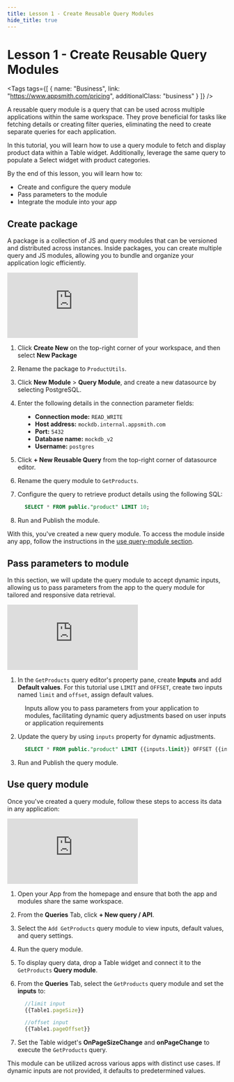 ```yaml
---
title: Lesson 1 - Create Reusable Query Modules
hide_title: true
---
```


<!-- vale off -->

<div className="tag-wrapper">
 <h1>Lesson 1 - Create Reusable Query Modules</h1>

<Tags
tags={[
{ name: "Business", link: "https://www.appsmith.com/pricing", additionalClass: "business" }
]}
/>

</div>

<!-- vale on -->

A reusable query module is a query that can be used across multiple applications within the same workspace. They prove beneficial for tasks like fetching details or creating filter queries, eliminating the need to create separate queries for each application.


In this tutorial, you will learn how to use a query module to fetch and display product data within a Table widget. Additionally, leverage the same query to populate a Select widget with product categories.

By the end of this lesson, you will learn how to:

* Create and configure the query module
* Pass parameters to the module
* Integrate the module into your app


## Create package

A package is a collection of JS and query modules that can be versioned and distributed across instances. Inside packages, you can create multiple query and JS modules, allowing you to bundle and organize your application logic efficiently.


<div style={{ position: "relative", paddingBottom: "calc(50.520833333333336% + 41px)", height: "0", width: "100%" }}>
  <iframe src="https://demo.arcade.software/IPU9f2WQccAiY8oalORZ?embed" frameborder="0" loading="lazy" webkitallowfullscreen mozallowfullscreen allowfullscreen style={{ position: "absolute", top: "0", left: "0", width: "100%", height: "100%", colorScheme: "light" }} title="Appsmith | Connect Data">
  </iframe>
</div>

1. Click **Create New** on the top-right corner of your workspace, and then select **New Package**

2. Rename the package to `ProductUtils`.

3. Click **New Module** > **Query Module**, and create a new datasource by selecting PostgreSQL.

4. Enter the following details in the connection parameter fields:

<dd>

* **Connection mode:** `READ_WRITE`
* **Host address:** `mockdb.internal.appsmith.com`
* **Port:** `5432`
* **Database name:** `mockdb_v2`
* **Username:** `postgres`

</dd>

5. Click **+ New Reusable Query** from the top-right corner of datasource editor.

6. Rename the query module to `GetProducts`.

7. Configure the query to retrieve product details using the following SQL:


<dd>

```sql
SELECT * FROM public."product" LIMIT 10;
```

</dd>

8. Run and Publish the module. 

With this, you've created a new query module. To access the module inside any app, follow the instructions in the [use query-module section](#use-query-module).






## Pass parameters to module


In this section, we will update the query module to accept dynamic inputs, allowing us to pass parameters from the app to the query module for tailored and responsive data retrieval. 


<div style={{ position: "relative", paddingBottom: "calc(50.520833333333336% + 41px)", height: "0", width: "100%" }}>
  <iframe src="https://demo.arcade.software/5c0ccNd04T81vRQGaqru?embed" frameborder="0" loading="lazy" webkitallowfullscreen mozallowfullscreen allowfullscreen style={{ position: "absolute", top: "0", left: "0", width: "100%", height: "100%", colorScheme: "light" }} title="Appsmith | Connect Data">
  </iframe>
</div>

1. In the `GetProducts` query editor's property pane, create **Inputs** and add **Default values**. For this tutorial use `LIMIT` and `OFFSET`, create two inputs named `limit` and `offset`, assign default values.

<dd>

Inputs allow you to pass parameters from your application to modules, facilitating dynamic query adjustments based on user inputs or application requirements

</dd>



2. Update the query by using `inputs` property for dynamic adjustments. 

<dd>


```sql
SELECT * FROM public."product" LIMIT {{inputs.limit}} OFFSET {{inputs.offset}};
```

</dd>

3. Run and Publish the query module.

## Use query module

Once you've created a query module, follow these steps to access its data in any application:



<div style={{ position: "relative", paddingBottom: "calc(50.520833333333336% + 41px)", height: "0", width: "100%" }}>
  <iframe src="https://demo.arcade.software/ut7D5qD3Osxmg5NjMGHm?embed" frameborder="0" loading="lazy" webkitallowfullscreen mozallowfullscreen allowfullscreen style={{ position: "absolute", top: "0", left: "0", width: "100%", height: "100%", colorScheme: "light" }} title="Appsmith | Connect Data">
  </iframe>
</div>


1. Open your App from the homepage and ensure that both the app and modules share the same workspace.

2. From the **Queries** Tab, click **+ New query / API**.

3. Select the `Add GetProducts` query module to view inputs, default values, and query settings.

4. Run the query module.

5. To display query data, drop a Table widget and connect it to the `GetProducts` **Query module**.

6. From the **Queries** Tab, select the `GetProducts` query module and set the **inputs** to:

<dd>

```js
//limit input
{{Table1.pageSize}}

//offset input
{{Table1.pageOffset}}
```

</dd>

7. Set the Table widget's **OnPageSizeChange** and **onPageChange** to execute the `GetProducts` query. 


 This module can be utilized across various apps with distinct use cases. If dynamic inputs are not provided, it defaults to predetermined values.